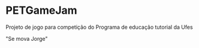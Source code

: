 # PETGameJam
Projeto de jogo para competição do Programa de educação tutorial da Ufes

"Se mova Jorge"
